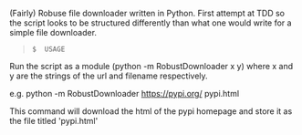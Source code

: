 (Fairly) Robuse file downloader written in Python. First attempt at TDD so the script looks to be structured differently than what one would write for a simple file downloader.

> `$  USAGE`

Run the script as a module (python -m RobustDownloader x y) where x and y are the strings of the url and filename respectively.

e.g. python -m RobustDownloader https://pypi.org/ pypi.html

This command will download the html of the pypi homepage and store it as the file titled 'pypi.html'
